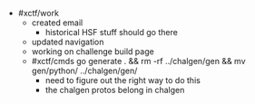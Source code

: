 - #xctf/work
	- created email
		- historical HSF stuff should go there
	- updated navigation
	- working on challenge build page
	- #xctf/cmds go generate . && rm -rf ../chalgen/gen && mv gen/python/ ../chalgen/gen/
		- need to figure out the right way to do this
		- the chalgen protos belong in chalgen
